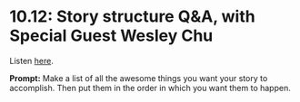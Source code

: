 # 10.12: Story structure Q&A, with Special Guest Wesley Chu 

Listen [here](http://www.writingexcuses.com/2015/03/22/writing-excuses-10-12-story-structure-qa-with-special-guest-wesley-chu/). 

**Prompt:** Make a list of all the awesome things you want your story to accomplish. Then put them in the order in which you want them to happen.

